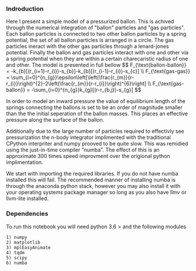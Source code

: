 <h3>Indroduction</h3>
Here I present a simple model of a pressurized ballon. This is achived through the numerical integration of "ballon" particles and "gas particles". Each ballon particles is connected to two other ballon particles by a spring potential, the set of all ballon particles is arranged in a circle. The gas particles ineract with the other gas particles through a lenard-jones potential. Finally the ballon and gas particles interact with one and other via a spring potential when they are within a certain charecaristic radius of one and other. The model is presented in full bellow
$$
F_{\text{ballon-ballon}} = -k_{b}[(r_{i+1}-r_{i})-s_{b}]-k_{b}[(r_{i-1}-r_{i})-s_{c}] \\
F_{\text{gas-gas}} = \sum_{i=0}^{n_{g}}\epsilon\left[\left(\frac{r_{m}}{r-r_{i}}\right)^{2}-2\left(\frac{r_{m}}{r-r_{i}}\right)^{6}\right] \\
F_{\text{gas-ballon}} = -\sum_{i=0}^{n_{g}}k_{g}[(r-r_{b,j})-s_{g}]
$$

In order to model an inward pressure the value of equilibrium length of the springs connecting the ballons is set to be an order of magnitude smaller than the the initial seperation of the ballon masses. This places an effective pressure along the surface of the ballon.

Additionally due to the large number of particles required to effectivly see pressurization the n-body integrator implimented with the traditional CPython interpriter and numpy prooved to be quite slow. This was remidied using the just-in-time compiler "numba". The effect of this is an approximate 300 times speed improvment over the origional python implimentation.

We start with importing the required libraries. If you do not have numba installed this will fail. The recommended manner of installing numba is through the anaconda python stack, however you may also install it with your operating systems package manager so long as you also have llmv or llvm-lite installed.

<h3>Dependencies</h3>
To run this notebook you will need python 3.6 > and the following modules

    1) numpy
    2) matplotlib
    3) mplEasyAnimate
    4) tqdm
    5) scipy
    6) numba